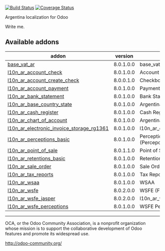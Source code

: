 [![Build Status](https://travis-ci.org/OCA/l10n-argentina.svg?branch=8.0)](https://travis-ci.org/OCA/l10n-argentina)
[![Coverage Status](https://coveralls.io/repos/OCA/l10n-argentina/badge.png?branch=8.0)](https://coveralls.io/r/OCA/l10n-argentina?branch=8.0)

Argentina localization for Odoo

Write me. 

[//]: # (addons)
Available addons
----------------
addon | version | summary
--- | --- | ---
[base_vat_ar](base_vat_ar/) | 8.0.1.0.0 | base_vat_ar
[l10n_ar_account_check](l10n_ar_account_check/) | 8.0.1.0.0 | Account Checks
[l10n_ar_account_create_check](l10n_ar_account_create_check/) | 8.0.0.1.0 | Checkbook Management
[l10n_ar_account_payment](l10n_ar_account_payment/) | 8.0.1.0.0 | Payments for ARGENTINA
[l10n_ar_bank_statement](l10n_ar_bank_statement/) | 8.0.1.0.0 | Bank Statements
[l10n_ar_base_country_state](l10n_ar_base_country_state/) | 8.0.1.0.0 | Argentina's States (Provincias)
[l10n_ar_cash_register](l10n_ar_cash_register/) | 8.0.1.0.0 | Cash Register
[l10n_ar_chart_of_account](l10n_ar_chart_of_account/) | 8.0.1.0.0 | Argentina - Chart of Account
[l10n_ar_electronic_invoice_storage_rg1361](l10n_ar_electronic_invoice_storage_rg1361/) | 8.0.1.0.0 | l10n_ar_electronic_invoice_storage_rg1361
[l10n_ar_perceptions_basic](l10n_ar_perceptions_basic/) | 8.0.1.0.0 | Perceptions for ARGENTINA (Percepciones) - Basic Module
[l10n_ar_point_of_sale](l10n_ar_point_of_sale/) | 8.0.1.1.0 | Point of Sale ARGENTINA
[l10n_ar_retentions_basic](l10n_ar_retentions_basic/) | 8.0.1.0.0 | Retentions for ARGENTINA (Retenciones)
[l10n_ar_sale_order](l10n_ar_sale_order/) | 8.0.1.0.0 | Sale Order interactive
[l10n_ar_tax_reports](l10n_ar_tax_reports/) | 8.0.1.0.0 | Tax Reports for Argentina
[l10n_ar_wsaa](l10n_ar_wsaa/) | 8.0.1.0.0 | WSAA
[l10n_ar_wsfe](l10n_ar_wsfe/) | 8.0.2.0.0 | WSFE (Factura Electronica)
[l10n_ar_wsfe_jasper](l10n_ar_wsfe_jasper/) | 8.0.2.0.0 | l10n_ar_wsfe_jasper
[l10n_ar_wsfe_perceptions](l10n_ar_wsfe_perceptions/) | 8.0.1.0.0 | WSFE Perceptions

[//]: # (end addons)

----

OCA, or the Odoo Community Association, is a nonprofit organization whose 
mission is to support the collaborative development of Odoo features and 
promote its widespread use.

http://odoo-community.org/

